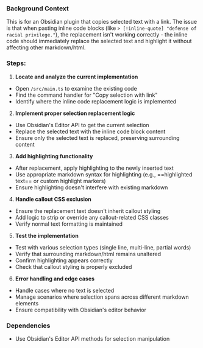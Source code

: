 ### Background Context
This is for an Obsidian plugin that copies selected text with a link. The issue is that when pasting inline code blocks (like `> [!inline-quote] "defense of racial privilege."`), the replacement isn't working correctly - the inline code should immediately replace the selected text and highlight it without affecting other markdown/html.

### Steps:

1. **Locate and analyze the current implementation**
- Open `/src/main.ts` to examine the existing code
- Find the command handler for "Copy selection with link"
- Identify where the inline code replacement logic is implemented

2. **Implement proper selection replacement logic**
- Use Obsidian's Editor API to get the current selection
- Replace the selected text with the inline code block content
- Ensure only the selected text is replaced, preserving surrounding content

3. **Add highlighting functionality**
- After replacement, apply highlighting to the newly inserted text
- Use appropriate markdown syntax for highlighting (e.g., ==highlighted text== or custom highlight markers)
- Ensure highlighting doesn't interfere with existing markdown

4. **Handle callout CSS exclusion**
- Ensure the replacement text doesn't inherit callout styling
- Add logic to strip or override any callout-related CSS classes
- Verify normal text formatting is maintained

5. **Test the implementation**
- Test with various selection types (single line, multi-line, partial words)
- Verify that surrounding markdown/html remains unaltered
- Confirm highlighting appears correctly
- Check that callout styling is properly excluded

6. **Error handling and edge cases**
- Handle cases where no text is selected
- Manage scenarios where selection spans across different markdown elements
- Ensure compatibility with Obsidian's editor behavior

### Dependencies
- Use Obsidian's Editor API methods for selection manipulation
